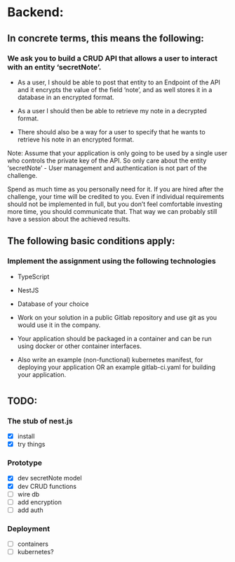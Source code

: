 # **Backend**:

## **In concrete terms, this means the following**:

### We ask you to build a CRUD API that allows a user to interact with an entity ‘secretNote’.

- As a user, I should be able to post that entity to an Endpoint of the API and it encrypts the value of the field ‘note’, and as well stores it in a database in an encrypted format.

- As a user I should then be able to retrieve my note in a decrypted format.

- There should also be a way for a user to specify that he wants to retrieve his note in an encrypted format.

Note: Assume that your application is only going to be used by a single user who controls the private key of the API. So only care about the entity ‘secretNote’ - User management and authentication is not part of the challenge.

Spend as much time as you personally need for it. If you are hired after the challenge, your time will be credited to you. Even if individual requirements should not be implemented in full, but you don’t feel comfortable investing more time, you should communicate that. That way we can probably still have a session about the achieved results.

## **The following basic conditions apply**:

### Implement the assignment using the following technologies

- TypeScript

- NestJS

- Database of your choice

- Work on your solution in a public Gitlab repository and use git as you would use it in the company.

- Your application should be packaged in a container and can be run using docker or other container interfaces.

- Also write an example (non-functional) kubernetes manifest, for deploying your application OR an example gitlab-ci.yaml for building your application.

#

## **TODO**:

### The stub of nest.js

- [x] install
- [x] try things

### Prototype

- [x] dev secretNote model
- [x] dev CRUD functions
- [ ] wire db
- [ ] add encryption
- [ ] add auth

### Deployment

- [ ] containers
- [ ] kubernetes?
